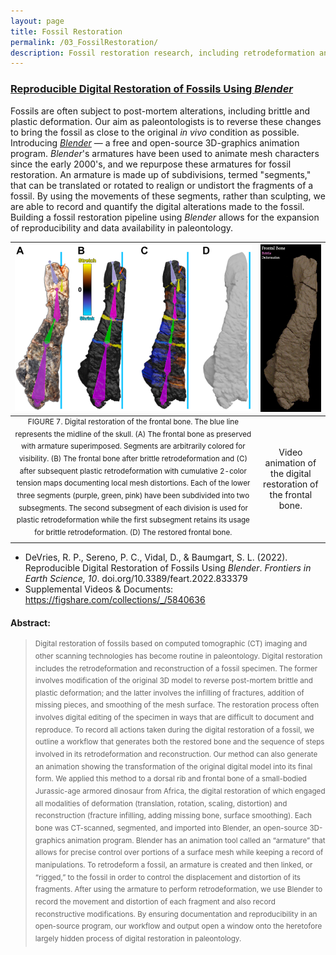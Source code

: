```yaml
---
layout: page
title: Fossil Restoration
permalink: /03_FossilRestoration/
description: Fossil restoration research, including retrodeformation and reconstruction.
---
```


### [Reproducible Digital Restoration of Fossils Using <em>Blender</em>](https://doi.org/10.3389/feart.2022.833379) 

Fossils are often subject to post-mortem alterations, including brittle and plastic deformation. Our aim as paleontologists is to reverse these changes to bring the fossil as close to the original *in vivo* condition as possible. Introducing [*Blender*](https://www.blender.org/) &mdash; a free and open-source 3D-graphics animation program. *Blender*'s armatures have been used to animate mesh characters since the early 2000's, and we repurpose these armatures for fossil restoration. An armature is made up of subdivisions, termed "segments," that can be translated or rotated to realign or undistort the fragments of a fossil. By using the movements of these segments, rather than sculpting, we are able to record and quantify the digital alterations made to the fossil. Building a fossil restoration pipeline using *Blender* allows for the expansion of reproducibility and data availability in paleontology.

<!-- {% include RDRoFUB-SMov2.html %} -->

| <img src="/assets/RDRoFUB-f7.jpg" alt="Fossil bone being restored" width=480px> | <img src="/assets/RDRoFUB-SMov2.gif" alt="Fossil bone being restored, video" width=120px>|
|:--:|:--:|
| <sup> FIGURE 7. Digital restoration of the frontal bone. The blue line represents the midline of the skull. (A) The frontal bone as preserved with armature superimposed. Segments are arbitrarily colored for visibility. (B) The frontal bone after brittle retrodeformation and (C) after subsequent plastic retrodeformation with cumulative 2-color tension maps documenting local mesh distortions. Each of the lower three segments (purple, green, pink) have been subdivided into two subsegments. The second subsegment of each division is used for plastic retrodeformation while the first subsegment retains its usage for brittle retrodeformation. (D) The restored frontal bone. </sup> | Video animation of the digital restoration of the frontal bone. |

- DeVries, R. P., Sereno, P. C., Vidal, D., & Baumgart, S. L. (2022). Reproducible Digital Restoration of Fossils Using <em>Blender</em>. <em>Frontiers in Earth Science, 10</em>. doi.org/10.3389/feart.2022.833379 <br> 
- Supplemental Videos & Documents: <https://figshare.com/collections/_/5840636>

#### Abstract:
> <sup> Digital restoration of fossils based on computed tomographic (CT) imaging and other scanning technologies has become routine in paleontology. Digital restoration includes the retrodeformation and reconstruction of a fossil specimen. The former involves modification of the original 3D model to reverse post-mortem brittle and plastic deformation; and the latter involves the infilling of fractures, addition of missing pieces, and smoothing of the mesh surface. The restoration process often involves digital editing of the specimen in ways that are difficult to document and reproduce. To record all actions taken during the digital restoration of a fossil, we outline a workflow that generates both the restored bone and the sequence of steps involved in its retrodeformation and reconstruction. Our method can also generate an animation showing the transformation of the original digital model into its final form. We applied this method to a dorsal rib and frontal bone of a small-bodied Jurassic-age armored dinosaur from Africa, the digital restoration of which engaged all modalities of deformation (translation, rotation, scaling, distortion) and reconstruction (fracture infilling, adding missing bone, surface smoothing). Each bone was CT-scanned, segmented, and imported into Blender, an open-source 3D-graphics animation program. Blender has an animation tool called an “armature” that allows for precise control over portions of a surface mesh while keeping a record of manipulations. To retrodeform a fossil, an armature is created and then linked, or “rigged,” to the fossil in order to control the displacement and distortion of its fragments. After using the armature to perform retrodeformation, we use Blender to record the movement and distortion of each fragment and also record reconstructive modifications. By ensuring documentation and reproducibility in an open-source program, our workflow and output open a window onto the heretofore largely hidden process of digital restoration in paleontology. </sup>
